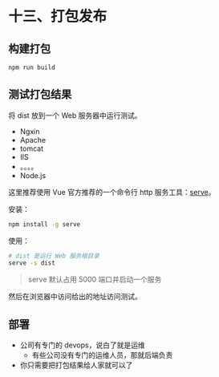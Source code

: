 # 十三、打包发布

## 构建打包

```bash
npm run build
```

## 测试打包结果

将 dist 放到一个 Web 服务器中运行测试。

- Ngxin
- Apache
- tomcat
- IIS
- 。。。。
- Node.js



这里推荐使用 Vue 官方推荐的一个命令行 http 服务工具：[serve](https://github.com/zeit/serve)。

安装：

```bash
npm install -g serve
```

使用：

```bash
# dist 是运行 Web 服务根目录
serve -s dist
```

> serve 默认占用 5000 端口并启动一个服务

然后在浏览器中访问给出的地址访问测试。

## 部署

- 公司有专门的 devops，说白了就是运维
  - 有些公司没有专门的运维人员，那就后端负责
- 你只需要把打包结果给人家就可以了


